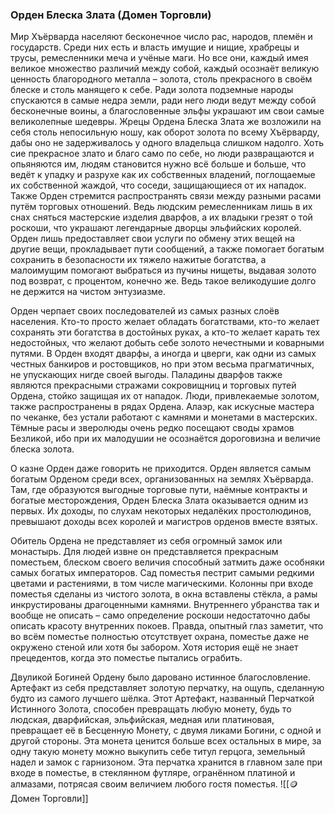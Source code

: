 ###  Орден Блеска Злата (Домен Торговли)

Мир Хъёрварда населяют бесконечное число рас, народов, племён и государств. Среди них есть и власть имущие и нищие, храбрецы и трусы, ремесленники меча и учёные маги. Но все они, каждый имея великое множество различий между собой, каждый осознаёт великую ценность благородного металла – золота, столь прекрасного в своём блеске и столь манящего к себе. Ради золота подземные народы спускаются в самые недра земли, ради него люди ведут между собой бесконечные воины, а благословенные эльфы украшают им свои самые великолепные шедевры. Жрецы Ордена Блеска Злата же возложили на себя столь непосильную ношу, как оборот золота по всему Хъёрварду, дабы оно не задерживалось у одного владельца слишком надолго. Хоть сие прекрасное злато и благо само по себе, но люди развращаются и опьяняются им, людям становится нужно всё больше и больше, что ведёт к упадку и разрухе как их собственных владений, поглощаемые их собственной жаждой, что соседи, защищающиеся от их нападок. Также Орден стремится распространять связи между разными расами путём торговых отношений. Ведь людским ремесленникам лишь в их снах сняться мастерские изделия дварфов, а их владыки грезят о той роскоши, что украшают легендарные дворцы эльфийских королей. Орден лишь предоставляет свои услуги по обмену этих вещей на другие вещи, прокладывает пути сообщений, а также помогает богатым сохранить в безопасности их тяжело нажитые богатства, а малоимущим помогают выбраться из пучины нищеты, выдавая золото под возврат, с процентом, конечно же. Ведь такое великодушие долго не держится на чистом энтузиазме.

Орден черпает своих последователей из самых разных слоёв населения. Кто-то просто желает обладать богатствами, кто-то желает сохранять эти богатства в достойных руках, а кто-то желает карать тех недостойных, что желают добыть себе золото нечестными и коварными путями. В Орден входят дварфы, а иногда и цверги, как одни из самых честных банкиров и ростовщиков, но при этом весьма прагматичных, не упускающих нигде своей выгоды. Паладины дварфов также являются прекрасными стражами сокровищниц и торговых путей Ордена, стойко защищая их от нападок. Люди, привлекаемые золотом, также распространены в рядах Ордена. Алаэр, как искусные мастера по чеканке, без устали работают с камнями и монетами в мастерских. Тёмные расы и зверолюды очень редко посещают своды храмов Безликой, ибо при их малодушии не осознаётся дороговизна и величие блеска золота.

О казне Орден даже говорить не приходится. Орден является самым богатым Орденом среди всех, организованных на землях Хъёрварда. Там, где образуются выгодные торговые пути, наёмные контракты и богатые месторождения, Орден Блеска Злата оказывается одним из первых. Их доходы, по слухам некоторых недалёких простолюдинов, превышают доходы всех королей и магистров орденов вместе взятых.

Обитель Ордена не представляет из себя огромный замок или монастырь. Для людей извне он представляется прекрасным поместьем, блеском своего величия способный затмить даже особняки самых богатых императоров. Сад поместья пестрит самыми редкими цветами и растениями, в том числе магическими. Колонны при входе поместья сделаны из чистого золота, в окна вставлены стёкла, а рамы инкрустированы драгоценными камнями. Внутреннего убранства так и вообще не описать – само определение роскоши недостаточно дабы описать красоту внутренних покоев. Правда, опытный глаз заметит, что во всём поместье полностью отсутствует охрана, поместье даже не окружено стеной или хотя бы забором. Хотя история ещё не знает прецедентов, когда это поместье пытались ограбить.

Двуликой Богиней Ордену было даровано истинное благословление. Артефакт из себя представляет золотую перчатку, на ощупь, сделанную будто из самого лучшего шёлка. Этот Артефакт, названный Перчаткой Истинного Золота, способен превращать любую монету, будь то людская, дварфийская, эльфийская, медная или платиновая, превращает её в Бесценную Монету, с двумя ликами Богини, с одной и другой стороны. Эта монета ценится больше всех остальных в мире, за одну такую монету можно выкупить себе титул герцога, земельный надел и замок с гарнизоном. Эта перчатка хранится в главном зале при входе в поместье, в стеклянном футляре, огранённом платиной и алмазами, потрясая своим величием любого гостя поместья.
![[🪙 Домен Торговли]]